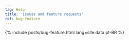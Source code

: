 ```yaml
---
tag: Help
title: 'Issues and feature requests'
ref: bug-feature
---
```


{% include posts/bug-feature.html lang=site.data.pt-BR %}

